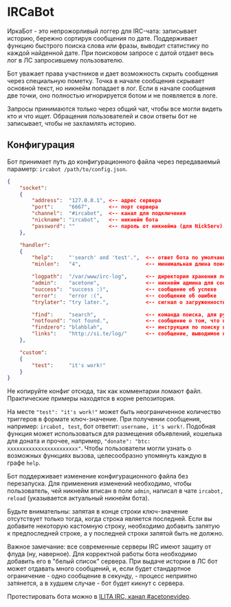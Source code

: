 # IRCaBot

ИркаБот - это непрожорливый логгер для IRC-чата: записывает историю, бережно сортируя сообщения по дате. Поддерживает функцию быстрого поиска слова или фразы, выводит статистику по каждой найденной дате. При поисковом запросе с датой отдает весь лог в ЛС запросившему пользователю.

Бот уважает права участников и дает возможность скрыть сообщения через специальную пометку. Точка в начале сообщения скрывает основной текст, но никнейм попадает в лог. Если в начале сообщения две точки, оно полностью игнорируется ботом и не появляется в логе.

Запросы принимаются только через общий чат, чтобы все могли видеть кто и что ищет. Обращения пользователей и свои ответы бот не записывает, чтобы не захламлять историю.

## Конфигурация

Бот принимает путь до конфигурационного файла через передаваемый параметр: `ircabot /path/to/config.json`.

```json
{
    "socket":
    {
        "address":  "127.0.0.1", <-- адрес сервера
        "port":     "6667",      <-- порт сервера
        "channel":  "#ircabot",  <-- канал для подключения
        "nickname": "ircabot",   <-- никнейм бота
        "password": ""           <-- пароль от никнейма (для NickServ). Может быть пустым.
    },

    "handler":
    {
        "help":     "'search' and 'test'.",  <-- ответ бота по умолчанию
        "minlen":   "4",                     <-- минимальная длина поискового запроса

        "logpath":  "/var/www/irc-log",      <-- директория хранения логов (должна существовать)
        "admin":    "acetone",               <-- никнейм админа для сообщения об ошибках в ЛС
        "success":  "success :)",            <-- сообщение об успехе
        "error":    "error :(",              <-- сообщение об ошибке
        "trylater": "try later.",            <-- сигнал о загруженности, "попробуйте позже"

        "find":     "search",                <-- команда поиска, для русскоговорящих можеть быть "поиск"
        "notfound": "not found.",            <-- сообщение о том, что поиск не дал результата
        "findzero": "blahblah",              <-- инструкция по поиску при вызове команды без параметров
        "links":    "http://si.te/log/"      <-- сообщение, выводимое после выдачи лога (веб-ссылка на лог)
    },

    "custom":
    {
        "test":     "it's work!"
    }
}
```
Не копируйте конфиг отсюда, так как комментарии ломают файл. Практические примеры находятся в корне репозитория.

На месте `"test": "it's work!"` может быть неограниченное количество триггеров в формате ключ-значение. При получении сообщения, например: `ircabot, test`, бот ответит: `username, it's work!`. Подобная функция может использоваться для размещения объявлений, кошелька для доната и прочее, например, `"donate": "btc: xxxxxxxxxxxxxxxxxxxxxxx"`. Чтобы пользователи могли узнать о возможных функциях вызова, целесообразно упомянуть каждую в графе `help`.

Бот поддерживает изменение конфигурационного файла без перезапуска. Для применения изменений необходимо, чтобы пользователь, чей никнейм вписан в поле `admin`, написал в чате `ircabot, reload` (указывается актуальный никнейм бота).

Будьте внимательны: запятая в конце строки ключ-значение отсутствует только тогда, когда строка является последней. Если вы добавите некоторую кастомную строку, необходимо добавить запятую к предпоследней строке, а у последней строки запятой быть не должно.

Важное замечание: все современные серверы IRC имеют защиту от флуда (ну, наверное). Для корректной работы бота необходимо добавить его в "белый список" сервера. При выдаче истории в ЛС бот может отдавать много сообщений, и, если будет стандартное ограничение - одно сообщение в секунду, - процесс неприятно затянется, а в худшем случае - бот будет кикнут с сервера.

Протестировать бота можно в [ILITA IRC, канал #acetonevideo](https://notabug.org/acetone/video/wiki/contacts#irc).
